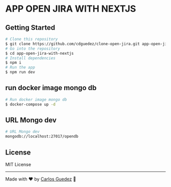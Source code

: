 # APP OPEN JIRA WITH NEXTJS

## Getting Started

```bash
# Clone this repository
$ git clone https://github.com/cdguedez/clone-open-jira.git app-open-jira-with-nextjs
# Go into the repository
$ cd app-open-jira-with-nextjs
# Install dependencies
$ npm i
# Run the app
$ npm run dev
```

## run docker image mongo db

```bash
# Run docker image mongo db
$ docker-compose up -d
```

## URL Mongo dev

```bash
# URL Mongo dev
mongodb://localhost:27017/opendb
```

## License

MIT License

---

Made with ♥ by [Carlos Guedez](https://www.linkedin.com/in/cdguedez/) :wave:
